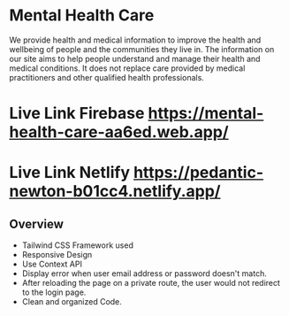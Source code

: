 # Mental Health Care

We provide health and medical information to improve the health and wellbeing of people and the communities they live in. The information on our site aims to help people understand and manage their health and medical conditions. It does not replace care provided by medical practitioners and other qualified health professionals.

# Live Link Firebase https://mental-health-care-aa6ed.web.app/
# Live Link Netlify https://pedantic-newton-b01cc4.netlify.app/

## Overview

* Tailwind CSS Framework used
* Responsive Design
* Use Context API
* Display error when user email address or password doesn't match.
* After reloading the page on a private route, the user would not redirect to the login page.
* Clean and organized Code.
